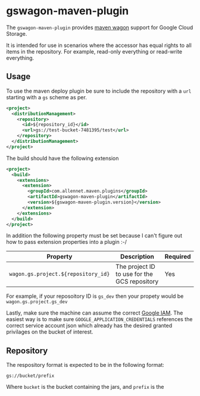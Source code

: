 # gswagon-maven-plugin
The `gswagon-maven-plugin` provides [maven wagon](http://maven.apache.org/wagon/) support for Google Cloud Storage.

It is intended for use in scenarios where the accessor has equal rights to all items in the repository. For example, read-only everything or read-write everything.

## Usage
To use the maven deploy plugin be sure to include the repository with a `url` starting with a `gs` scheme as per.
```xml
<project>
  <distributionManagement>
    <repository>
      <id>${repository_id}</id>
      <url>gs://test-bucket-7481395/test</url>
    </repository>
  </distributionManagement>
</project>
```

The build should have the following extension

```xml
<project>
  <build>
    <extensions>
      <extension>
        <groupId>com.allennet.maven.plugins</groupId>
        <artifactId>gswagon-maven-plugin</artifactId>
        <version>${gswagon-maven-plugin.version}</version>
      </extension>
    </extensions>
  </build>
</project>
```

In addition the following property must be set because I can't figure out how to pass extension properties into a plugin :-/

|Property|Description|Required|
|--------|-----------|--------|
|`wagon.gs.project.${repository_id}`|The project ID to use for the GCS repository|Yes|

For example, if your reposoitory ID is `gs_dev` then your propety would be `wagon.gs.project.gs_dev`

Lastly, make sure the machine can assume the correct [Google IAM](https://developers.google.com/identity/protocols/application-default-credentials). The easiest way is to make sure `GOOGLE_APPLICATION_CREDENTIALS` references the correct service account json which already has the desired granted privilages on the bucket of interest.

## Repository
The respository format is expected to be in the following format:

```
gs://bucket/prefix
```
Where `bucket` is the bucket containing the jars, and `prefix` is the
